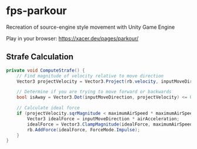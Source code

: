 # fps-parkour
Recreation of source-engine style movement with Unity Game Engine

Play in your browser: https://xacer.dev/pages/parkour/

## Strafe Calculation
```cs
private void ComputeStrafe() {
    // Find magnitude of velocity relative to move direction
    Vector3 projectVelocity = Vector3.Project(rb.velocity, inputMoveDirection);

    // Determine if you are trying to move forward or backwards
    bool isAway = Vector3.Dot(inputMoveDirection, projectVelocity) <= 0f;

    // Calculate ideal force
    if (projectVelocity.sqrMagnitude < maximumAirSpeed * maximumAirSpeed || isAway) {
        Vector3 idealForce = inputMoveDirection * airAcceleration;
        idealForce = Vector3.ClampMagnitude(idealForce, maximumAirSpeed + (isAway ? 1 : -1) * projectVelocity.magnitude);
        rb.AddForce(idealForce, ForceMode.Impulse);
    }
}
```

